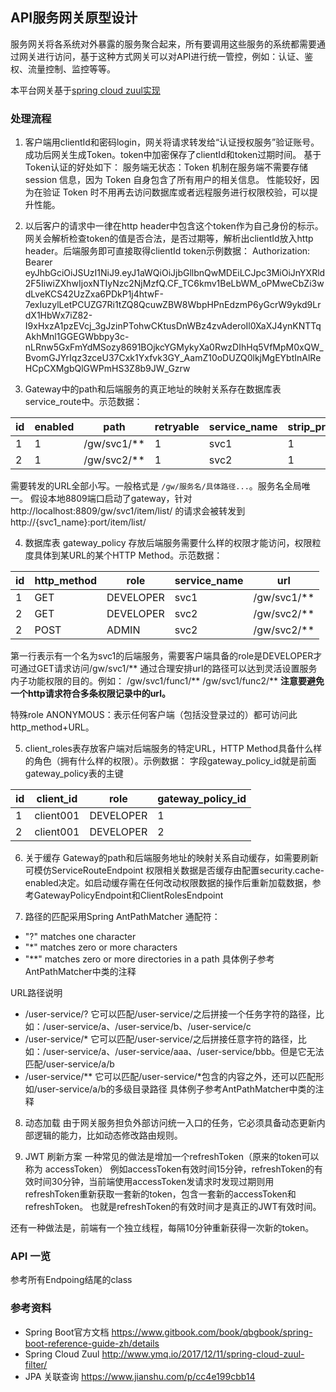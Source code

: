 ## API服务网关原型设计
服务网关将各系统对外暴露的服务聚合起来，所有要调用这些服务的系统都需要通过网关进行访问，基于这种方式网关可以对API进行统一管控，例如：认证、鉴权、流量控制、监控等等。

本平台网关基于[spring cloud zuul实现](http://www.ymq.io/2017/12/11/spring-cloud-zuul-filter/)

### 处理流程
1. 客户端用clientId和密码login，网关将请求转发给“认证授权服务”验证账号。
成功后网关生成Token。token中加密保存了clientId和token过期时间。
基于Token认证的好处如下：
服务端无状态：Token 机制在服务端不需要存储 session 信息，因为 Token 自身包含了所有用户的相关信息。
性能较好，因为在验证 Token 时不用再去访问数据库或者远程服务进行权限校验，可以提升性能。


2. 以后客户的请求中一律在http header中包含这个token作为自己身份的标示。网关会解析检查token的值是否合法，是否过期等，解析出clientId放入http header。后端服务即可直接取得clientId
token示例数据：
Authorization: Bearer eyJhbGciOiJSUzI1NiJ9.eyJ1aWQiOiJjbGllbnQwMDEiLCJpc3MiOiJnYXRld2F5IiwiZXhwIjoxNTIyNzc2NjMzfQ.CF_TC6kmv1BeLbWM_oPMweCbZi3wdLveKCS42UzZxa6PDkP1j4htwF-7exIuzylLetPCUZG7Ri1tZQ8QcuwZBW8WbpHPnEdzmP6yGcrW9ykd9LrdX1HbWx7iZ82-I9xHxzA1pzEVcj_3gJzinPTohwCKtusDnWBz4zvAderoIl0XaXJ4ynKNTTqAkhMnl1GGEGWbbpy3c-nLRnw5GxFmYdMSozy8691BOjkcYGMykyXa0RwzDIhHq5VfMpM0xQW_BvomGJYrIqz3zceU37Cxk1Yxfvk3GY_AamZ10oDUZQ0lkjMgEYbtInAlReHCpCXMgbQlGWPmHS3Z8b9JW_Gzrw


3. Gateway中的path和后端服务的真正地址的映射关系存在数据库表 service_route中。示范数据：

| id  | enabled | path        | retryable | service_name | strip_prefix | url                   |
|-----|---------|-------------|-----------|--------------|--------------|-----------------------|
| 1   | 1       | /gw/svc1/** | 1         | svc1         | 1            | http://{svc1_name}:port |
| 2   | 1       | /gw/svc2/** | 1         | svc2         | 1            | http://{svc2_name}:port |

需要转发的URL全部小写。一般格式是 `/gw/服务名/具体路径...`。服务名全局唯一。
假设本地8809端口启动了gateway，针对 http://localhost:8809/gw/svc1/item/list/ 的请求会被转发到 http://{svc1_name}:port/item/list/


4. 数据库表 gateway_policy 存放后端服务需要什么样的权限才能访问，权限粒度具体到某URL的某个HTTP Method。示范数据：

| id  | http_method | role      | service_name | url         |
|-----|-------------|-----------|--------------|-------------|
| 1   | GET         | DEVELOPER | svc1         | /gw/svc1/** |
| 2   | GET         | DEVELOPER | svc2         | /gw/svc2/** |
| 2   | POST        | ADMIN     | svc2         | /gw/svc2/** |

第一行表示有一个名为svc1的后端服务，需要客户端具备的role是DEVELOPER才可通过GET请求访问/gw/svc1/**
通过合理安排url的路径可以达到灵活设置服务内子功能权限的目的。例如：
/gw/svc1/func1/**
/gw/svc1/func2/**
**注意要避免一个http请求符合多条权限记录中的url。**

特殊role ANONYMOUS：表示任何客户端（包括没登录过的）都可访问此http_method+URL。

5. client_roles表存放客户端对后端服务的特定URL，HTTP Method具备什么样的角色（拥有什么样的权限）。示例数据： 
字段gateway_policy_id就是前面gateway_policy表的主键

| id  | client_id | role      | gateway_policy_id |
|-----|-----------|-----------|-------------------|
| 1   | client001 | DEVELOPER | 1                 |
| 2   | client001 | DEVELOPER | 2                 |

6. 关于缓存
Gateway的path和后端服务地址的映射关系自动缓存，如需要刷新可模仿ServiceRouteEndpoint
权限相关数据是否缓存由配置security.cache-enabled决定。如启动缓存需在任何改动权限数据的操作后重新加载数据，参考GatewayPolicyEndpoint和ClientRolesEndpoint

7. 路径的匹配采用Spring AntPathMatcher
通配符：
- "?" matches one character
- "*" matches zero or more characters
- "**" matches zero or more directories in a path
具体例子参考AntPathMatcher中类的注释

URL路径说明
- /user-service/?   它可以匹配/user-service/之后拼接一个任务字符的路径，比如：/user-service/a、/user-service/b、/user-service/c
- /user-service/*   它可以匹配/user-service/之后拼接任意字符的路径，比如：/user-service/a、/user-service/aaa、/user-service/bbb。但是它无法匹配/user-service/a/b
- /user-service/** 它可以匹配/user-service/*包含的内容之外，还可以匹配形如/user-service/a/b的多级目录路径
具体例子参考AntPathMatcher中类的注释

8. 动态加载
由于网关服务担负外部访问统一入口的任务，它必须具备动态更新内部逻辑的能力，比如动态修改路由规则。

9. JWT 刷新方案
一种常见的做法是增加一个refreshToken（原来的token可以称为 accessToken）
例如accessToken有效时间15分钟，refreshToken的有效时间30分钟，当前端使用accessToken发请求时发现过期则用refreshToken重新获取一套新的token，包含一套新的accessToken和refreshToken。
也就是refreshToken的有效时间才是真正的JWT有效时间。

还有一种做法是，前端有一个独立线程，每隔10分钟重新获得一次新的token。

### API 一览
参考所有Endpoing结尾的class

### 参考资料
- Spring Boot官方文档 https://www.gitbook.com/book/qbgbook/spring-boot-reference-guide-zh/details
- Spring Cloud Zuul http://www.ymq.io/2017/12/11/spring-cloud-zuul-filter/
- JPA 关联查询 https://www.jianshu.com/p/cc4e199cbb14

